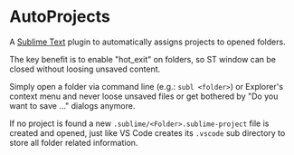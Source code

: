 # AutoProjects

A [Sublime Text][] plugin to automatically assigns projects to opened folders.

The key benefit is to enable "hot_exit" on folders, so ST window can be closed without loosing unsaved content.

Simply open a folder via command line (e.g.: `subl <folder>`) or Explorer's context menu and never loose unsaved files or get bothered by "Do you want to save ..." dialogs anymore.

If no project is found a new `.sublime/<Folder>.sublime-project` file is created and opened, just like VS Code creates its `.vscode` sub directory to store all folder related information.

[Sublime Text]: https://sublimetext.com
